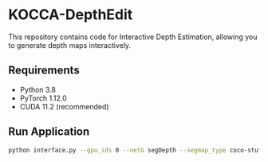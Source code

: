 # KOCCA-DepthEdit


This repository contains code for Interactive Depth Estimation, allowing you to generate depth maps interactively.

## Requirements

- Python 3.8
- PyTorch 1.12.0
- CUDA 11.2 (recommended)

## Run Application

```bash
python interface.py --gpu_ids 0 --netG segDepth --segmap_type coco-stuff --input_ch 4 --test_decoder --encoder MiDaS --guide_empty 0.0
